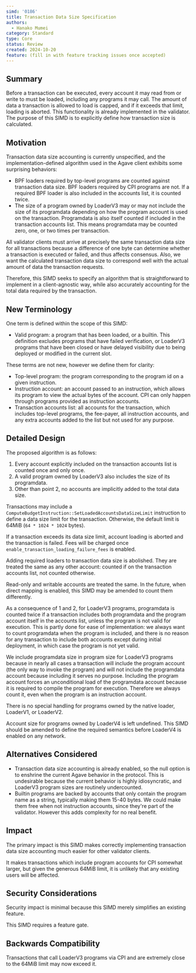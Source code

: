 ```yaml
---
simd: '0186'
title: Transaction Data Size Specification
authors:
  - Hanako Mumei
category: Standard
type: Core
status: Review
created: 2024-10-20
feature: (fill in with feature tracking issues once accepted)
---
```


## Summary

Before a transaction can be executed, every account it may read from or write to
must be loaded, including any programs it may call. The amount of data a
transaction is allowed to load is capped, and if it exceeds that limit, loading
is aborted. This functionality is already implemented in the validator. The
purpose of this SIMD is to explicitly define how transaction size is calculated.

## Motivation

Transaction data size accounting is currently unspecified, and the
implementation-defined algorithm used in the Agave client exhibits some
surprising behaviors:

* BPF loaders required by top-level programs are counted against transaction
data size. BPF loaders required by CPI programs are not. If a required BPF
loader is also included in the accounts list, it is counted twice.
* The size of a program owned by LoaderV3 may or may not include the size of its
programdata depending on how the program account is used on the transaction.
Programdata is also itself counted if included in the transaction accounts list.
This means programdata may be counted zero, one, or two times per transaction.

All validator clients must arrive at precisely the same transaction data size
for all transactions because a difference of one byte can determine whether a
transaction is executed or failed, and thus affects consensus. Also, we want the
calculated transaction data size to correspond well with the actual amount of
data the transaction requests.

Therefore, this SIMD seeks to specify an algorithm that is straightforward to
implement in a client-agnostic way, while also accurately accounting for the
total data required by the transaction.

## New Terminology

One term is defined within the scope of this SIMD:

* Valid program: a program that has been loaded, or a builtin. This definition
excludes programs that have failed verification, or LoaderV3 programs that have
been closed or have delayed visibility due to being deployed or modified in the
current slot.

These terms are not new, however we define them for clarity:

* Top-level program: the program corresponding to the program id on a given
instruction.
* Instruction account: an account passed to an instruction, which allows its
program to view the actual bytes of the account. CPI can only happen through
programs provided as instruction accounts.
* Transaction accounts list: all accounts for the transaction, which includes
top-level programs, the fee-payer, all instruction accounts, and any extra
accounts added to the list but not used for any purpose.

## Detailed Design

The proposed algorithm is as follows:

1. Every account explicitly included on the transaction accounts list is counted
once and only once.
2. A valid program owned by LoaderV3 also includes the size of its programdata.
3. Other than point 2, no accounts are implicitly added to the total data size.

Transactions may include a
`ComputeBudgetInstruction::SetLoadedAccountsDataSizeLimit` instruction to define
a data size limit for the transaction. Otherwise, the default limit is 64MiB
(`64 * 1024 * 1024` bytes).

If a transaction exceeds its data size limit, account loading is aborted and the
transaction is failed. Fees will be charged once
`enable_transaction_loading_failure_fees` is enabled.

Adding required loaders to transaction data size is abolished. They are treated
the same as any other account: counted if on the transaction accounts list, not
counted otherwise.

Read-only and writable accounts are treated the same. In the future, when direct
mapping is enabled, this SIMD may be amended to count them differently.

As a consequence of 1 and 2, for LoaderV3 programs, programdata is counted twice
if a transaction includes both programdata and the program account itself in the
accounts list, unless the program is not valid for execution. This is partly
done for ease of implementation: we always want to count programdata when the
program is included, and there is no reason for any transaction to include both
accounts except during initial deployment, in which case the program is not yet
valid.

We include programdata size in program size for LoaderV3 programs because in
nearly all cases a transaction will include the program account (the only way to
invoke the program) and will not include the programdata account because
including it serves no purpose. Including the program account forces an
unconditional load of the programdata account because it is required to compile
the program for execution. Therefore we always count it, even when the program
is an instruction account.

There is no special handling for programs owned by the native loader, LoaderV1,
or LoaderV2.

Account size for programs owned by LoaderV4 is left undefined. This SIMD should
be amended to define the required semantics before LoaderV4 is enabled on any
network.

## Alternatives Considered

* Transaction data size accounting is already enabled, so the null option is to
enshrine the current Agave behavior in the protocol. This is undesirable because
the current behavior is highly idiosyncratic, and LoaderV3 program sizes are
routinely undercounted.
* Builtin programs are backed by accounts that only contain the program name as
a string, typically making them 15-40 bytes. We could make them free when not
instruction accounts, since they're part of the validator. However this
adds complexity for no real benefit.

## Impact

The primary impact is this SIMD makes correctly implementing transaction data
size accounting much easier for other validator clients.

It makes transactions which include program accounts for CPI somewhat larger,
but given the generous 64MiB limit, it is unlikely that any existing users will
be affected.

## Security Considerations

Security impact is minimal because this SIMD merely simplifies an existing
feature.

This SIMD requires a feature gate.

## Backwards Compatibility

Transactions that call LoaderV3 programs via CPI and are extremely close to the
64MiB limit may now exceed it.
